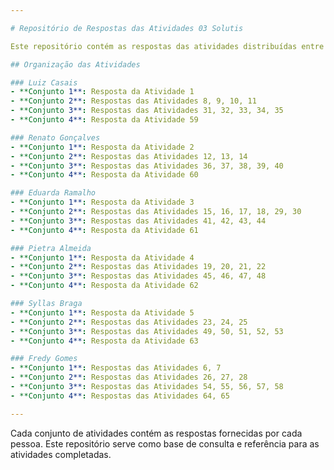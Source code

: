 ```yaml
---

# Repositório de Respostas das Atividades 03 Solutis

Este repositório contém as respostas das atividades distribuídas entre os participantes. As atividades estão organizadas por pessoa e divididas em conjuntos conforme descrito abaixo.

## Organização das Atividades

### Luiz Casais
- **Conjunto 1**: Resposta da Atividade 1
- **Conjunto 2**: Respostas das Atividades 8, 9, 10, 11
- **Conjunto 3**: Respostas das Atividades 31, 32, 33, 34, 35
- **Conjunto 4**: Resposta da Atividade 59

### Renato Gonçalves
- **Conjunto 1**: Resposta da Atividade 2
- **Conjunto 2**: Respostas das Atividades 12, 13, 14
- **Conjunto 3**: Respostas das Atividades 36, 37, 38, 39, 40
- **Conjunto 4**: Resposta da Atividade 60

### Eduarda Ramalho
- **Conjunto 1**: Resposta da Atividade 3
- **Conjunto 2**: Respostas das Atividades 15, 16, 17, 18, 29, 30
- **Conjunto 3**: Respostas das Atividades 41, 42, 43, 44
- **Conjunto 4**: Resposta da Atividade 61

### Pietra Almeida
- **Conjunto 1**: Resposta da Atividade 4
- **Conjunto 2**: Respostas das Atividades 19, 20, 21, 22
- **Conjunto 3**: Respostas das Atividades 45, 46, 47, 48
- **Conjunto 4**: Resposta da Atividade 62

### Syllas Braga
- **Conjunto 1**: Resposta da Atividade 5
- **Conjunto 2**: Respostas das Atividades 23, 24, 25
- **Conjunto 3**: Respostas das Atividades 49, 50, 51, 52, 53
- **Conjunto 4**: Resposta da Atividade 63

### Fredy Gomes
- **Conjunto 1**: Respostas das Atividades 6, 7
- **Conjunto 2**: Respostas das Atividades 26, 27, 28
- **Conjunto 3**: Respostas das Atividades 54, 55, 56, 57, 58
- **Conjunto 4**: Respostas das Atividades 64, 65

---
```


Cada conjunto de atividades contém as respostas fornecidas por cada pessoa. Este repositório serve como base de consulta e referência para as atividades completadas.

